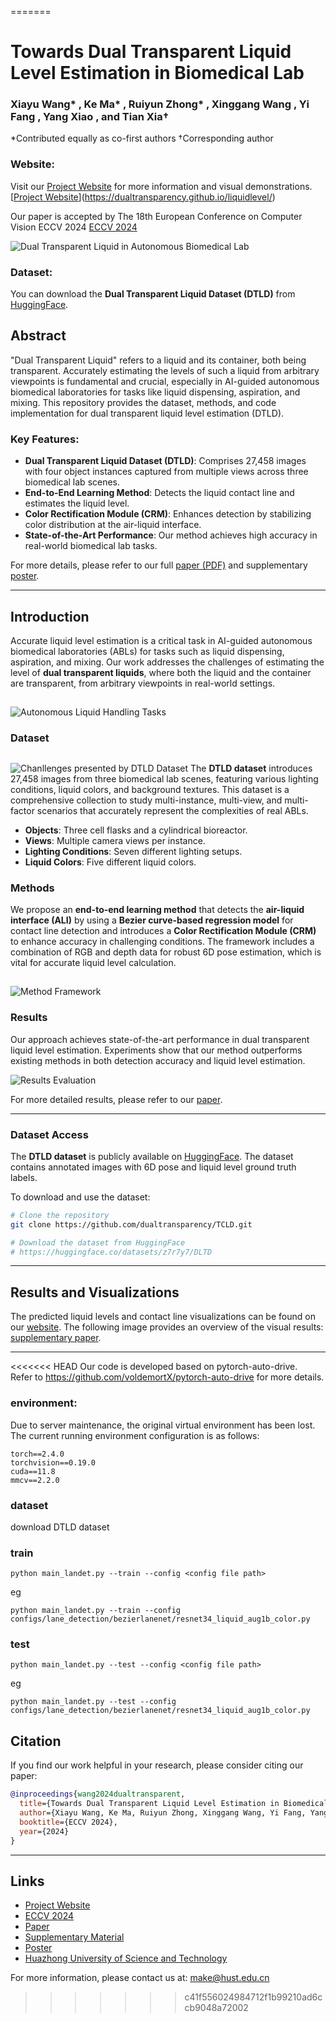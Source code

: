 
=======
# Towards Dual Transparent Liquid Level Estimation in Biomedical Lab
### Xiayu Wang* , Ke Ma* , Ruiyun Zhong* , Xinggang Wang , Yi Fang , Yang Xiao , and Tian Xia†
*Contributed equally as co-first authors
†Corresponding author

### Website:
Visit our [Project Website](https://dualtransparency.github.io/liquidlevel/) for more information and visual demonstrations.
[[Project Website](https://dualtransparency.github.io/liquidlevel/)](https://dualtransparency.github.io/liquidlevel/)

Our paper is accepted by The 18th European Conference on Computer Vision ECCV 2024 [ECCV 2024](https://eccv.ecva.net/virtual/2024/poster/254)

![Dual Transparent Liquid in Autonomous Biomedical Lab](docs/banner_bg.png)

### Dataset:
You can download the **Dual Transparent Liquid Dataset (DTLD)** from [HuggingFace](https://huggingface.co/datasets/z7r7y7/DLTD).


## Abstract

"Dual Transparent Liquid" refers to a liquid and its container, both being transparent. Accurately estimating the levels of such a liquid from arbitrary viewpoints is fundamental and crucial, especially in AI-guided autonomous biomedical laboratories for tasks like liquid dispensing, aspiration, and mixing. This repository provides the dataset, methods, and code implementation for dual transparent liquid level estimation (DTLD). 

### Key Features:
- **Dual Transparent Liquid Dataset (DTLD)**: Comprises 27,458 images with four object instances captured from multiple views across three biomedical lab scenes.
- **End-to-End Learning Method**: Detects the liquid contact line and estimates the liquid level.
- **Color Rectification Module (CRM)**: Enhances detection by stabilizing color distribution at the air-liquid interface.
- **State-of-the-Art Performance**: Our method achieves high accuracy in real-world biomedical lab tasks.

For more details, please refer to our full [paper (PDF)](docs/ECCV_Paper.pdf) and supplementary [poster](https://eccv.ecva.net/virtual/2024/poster/254).

---

## Introduction

Accurate liquid level estimation is a critical task in AI-guided autonomous biomedical laboratories (ABLs) for tasks such as liquid dispensing, aspiration, and mixing. Our work addresses the challenges of estimating the level of **dual transparent liquids**, where both the liquid and the container are transparent, from arbitrary viewpoints in real-world settings.

##
![Autonomous Liquid Handling Tasks](docs/section1.png)


### Dataset

##
##
![Chanllenges presented by DTLD Dataset](docs/section2.png)
The **DTLD dataset** introduces 27,458 images from three biomedical lab scenes, featuring various lighting conditions, liquid colors, and background textures. This dataset is a comprehensive collection to study multi-instance, multi-view, and multi-factor scenarios that accurately represent the complexities of real ABLs.

- **Objects**: Three cell flasks and a cylindrical bioreactor.
- **Views**: Multiple camera views per instance.
- **Lighting Conditions**: Seven different lighting setups.
- **Liquid Colors**: Five different liquid colors.


### Methods

We propose an **end-to-end learning method** that detects the **air-liquid interface (ALI)** by using a **Bezier curve-based regression model** for contact line detection and introduces a **Color Rectification Module (CRM)** to enhance accuracy in challenging conditions. The framework includes a combination of RGB and depth data for robust 6D pose estimation, which is vital for accurate liquid level calculation.

##
##
![Method Framework](docs/section3.png)

### Results

Our approach achieves state-of-the-art performance in dual transparent liquid level estimation. Experiments show that our method outperforms existing methods in both detection accuracy and liquid level estimation.

![Results Evaluation](docs/section4.png)

For more detailed results, please refer to our [paper](docs/ECCV_Paper.pdf).

---

### Dataset Access

The **DTLD dataset** is publicly available on [HuggingFace](https://huggingface.co/datasets/z7r7y7/DLTD). The dataset contains annotated images with 6D pose and liquid level ground truth labels.

To download and use the dataset:

```bash
# Clone the repository
git clone https://github.com/dualtransparency/TCLD.git

# Download the dataset from HuggingFace
# https://huggingface.co/datasets/z7r7y7/DLTD
```

---

## Results and Visualizations

The predicted liquid levels and contact line visualizations can be found on our [website](https://dualtransparency.github.io/liquidlevel/). The following image provides an overview of the visual results: [supplementary paper](docs/ECCV_SPmaterial.pdf).

---


<<<<<<< HEAD
Our code is developed based on pytorch-auto-drive.\
Refer to https://github.com/voldemortX/pytorch-auto-drive for more details.

### environment:
Due to server maintenance, the original virtual environment has been lost. The current running environment configuration is as follows:
```
torch==2.4.0
torchvision==0.19.0
cuda==11.8
mmcv==2.2.0
```
### dataset
download DTLD dataset


### train
```
python main_landet.py --train --config <config file path> 
```
eg
```
python main_landet.py --train --config configs/lane_detection/bezierlanenet/resnet34_liquid_aug1b_color.py
```

### test
```
python main_landet.py --test --config <config file path> 
```
eg
```
python main_landet.py --test --config configs/lane_detection/bezierlanenet/resnet34_liquid_aug1b_color.py
```

## Citation

If you find our work helpful in your research, please consider citing our paper:

```bibtex
@inproceedings{wang2024dualtransparent,
  title={Towards Dual Transparent Liquid Level Estimation in Biomedical Lab: Dataset, Methods, and Practices},
  author={Xiayu Wang, Ke Ma, Ruiyun Zhong, Xinggang Wang, Yi Fang, Yang Xiao, and Tian Xia},
  booktitle={ECCV 2024},
  year={2024}
}
```

---

## Links

- [Project Website](https://dualtransparency.github.io/liquidlevel/)
- [ECCV 2024](https://eccv.ecva.net/)
- [Paper](ECCV_Paper.pdf)
- [Supplementary Material](ECCV_Paper.pdf)
- [Poster](https://eccv.ecva.net/virtual/2024/poster/254)
- [Huazhong University of Science and Technology](https://english.hust.edu.cn/)

For more information, please contact us at: [make@hust.edu.cn](mailto:make@hust.edu.cn)
>>>>>>> c41f556024984712f1b99210ad6ccb9048a72002
